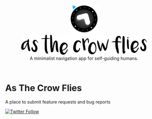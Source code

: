 <p align="center">
  <img width="96" height="96" src="img/logo.svg" alt="As The Crow Flies Logo"/>
  <br/>
  <img height="64" src="img/title-en.svg" alt="As The Crow Flies Title"/>
  <br/>
  <span>A minimalist navigation app for self-guiding humans.</span>
</p>
<br/>


# As The Crow Flies
A place to submit feature requests and bug reports

[![Twitter Follow](https://img.shields.io/twitter/follow/AsTheCrowTweets)](https://twitter.com/AsTheCrowTweets)
